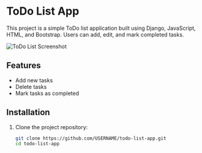 # ToDo List App

This project is a simple ToDo list application built using Django, JavaScript, HTML, and Bootstrap. Users can add, edit, and mark completed tasks.

![ToDo List Screenshot](screenshot.png)

## Features

- Add new tasks
- Delete tasks
- Mark tasks as completed

## Installation

1. Clone the project repository:

   ```bash
   git clone https://github.com/USERNAME/todo-list-app.git
   cd todo-list-app
